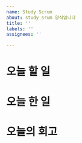 ```yaml
---
name: Study Scrum
about: study srum 양식입니다
title: ''
labels: ''
assignees: ''

---
```


# 오늘 할 일

# 오늘 한 일

# 오늘의 회고
